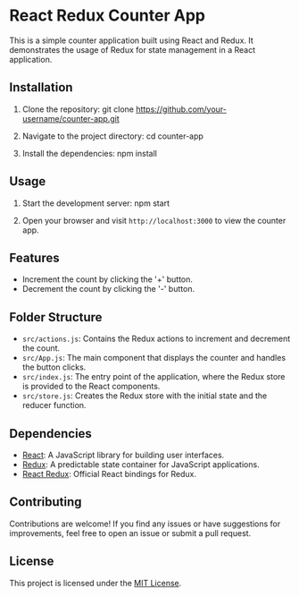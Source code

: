 # React Redux Counter App

This is a simple counter application built using React and Redux. It demonstrates the usage of Redux for state management in a React application.

## Installation

1. Clone the repository:
git clone https://github.com/your-username/counter-app.git


2. Navigate to the project directory:
cd counter-app


3. Install the dependencies:
npm install

## Usage

1. Start the development server:
npm start


2. Open your browser and visit `http://localhost:3000` to view the counter app.

## Features

- Increment the count by clicking the '+' button.
- Decrement the count by clicking the '-' button.

## Folder Structure

- `src/actions.js`: Contains the Redux actions to increment and decrement the count.
- `src/App.js`: The main component that displays the counter and handles the button clicks.
- `src/index.js`: The entry point of the application, where the Redux store is provided to the React components.
- `src/store.js`: Creates the Redux store with the initial state and the reducer function.

## Dependencies

- [React](https://reactjs.org/): A JavaScript library for building user interfaces.
- [Redux](https://redux.js.org/): A predictable state container for JavaScript applications.
- [React Redux](https://react-redux.js.org/): Official React bindings for Redux.

## Contributing

Contributions are welcome! If you find any issues or have suggestions for improvements, feel free to open an issue or submit a pull request.

## License

This project is licensed under the [MIT License](LICENSE).
